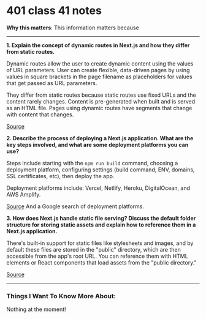 # 401 class 41 notes

**Why this matters**: This information matters because 

------------------------------------

**1. Explain the concept of dynamic routes in Next.js and how they differ from static routes.**

Dynamic routes allow the user to create dynamic content using the values of URL parameters. User can create flexible, data-driven pages by using values in square brackets in the page filename as placeholders for values that get passed as URL parameters.

They differ from static routes because static routes use fixed URLs and the content rarely changes. Content is pre-generated when built and is served as an HTML file. Pages using dynamic routes have segments that change with content that changes.

[Source](https://nextjs.org/learn/basics/dynamic-routes)

**2. Describe the process of deploying a Next.js application. What are the key steps involved, and what are some deployment platforms you can use?**

Steps include starting with the `npm run build` command, choosing a deployment platform, configuring settings (build command, ENV, domains, SSL certificates, etc), then deploy the app.

Deployment platforms include: Vercel, Netlify, Heroku, DigitalOcean, and AWS Amplify.

[Source](https://nextjs.org/learn/basics/deploying-nextjs-app0)
And a Google search of deployment platforms.

**3. How does Next.js handle static file serving? Discuss the default folder structure for storing static assets and explain how to reference them in a Next.js application.**

There's built-in support for static files like stylesheets and images, and by default these files are stored in the "public" directory, which are then accessible from the app's root URL. You can reference them with HTML elements or React components that load assets from the "public directory."


[Source](https://nextjs.org/docs/pages/building-your-application/optimizing/static-assets)

------------------------------------
### Things I Want To Know More About:
Nothing at the moment!
